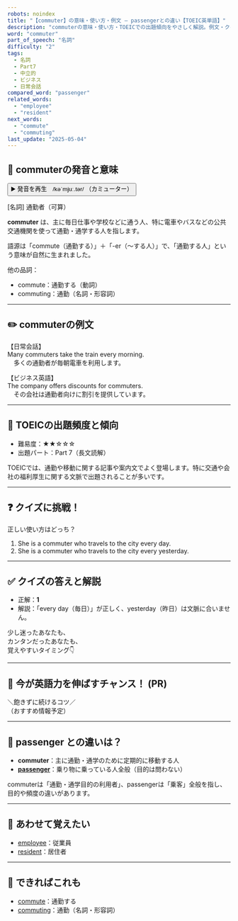 ```yaml
---
robots: noindex
title: "【commuter】の意味・使い方・例文 ― passengerとの違い【TOEIC英単語】"
description: "commuterの意味・使い方・TOEICでの出題傾向をやさしく解説。例文・クイズ付きでpassengerとの違いもわかりやすく学べます。"
word: "commuter"
part_of_speech: "名詞"
difficulty: "2"
tags:
  - 名詞
  - Part7
  - 中立的
  - ビジネス
  - 日常会話
compared_word: "passenger"
related_words:
  - "employee"
  - "resident"
next_words:
  - "commute"
  - "commuting"
last_update: "2025-05-04"
---
```


## 🔰 commuterの発音と意味

<button class="play-audio" onclick="playTTS('commuter')">
  <span class="play-audio-main">
    ▶️ 発音を再生　/kəˈmjuː.tər/
  </span>
  <span class="play-audio-sub">
    （カミューター）
  </span>
</button>

[名詞] 通勤者（可算）

**commuter** は、主に毎日仕事や学校などに通う人、特に電車やバスなどの公共交通機関を使って通勤・通学する人を指します。

語源は「commute（通勤する）」＋「-er（～する人）」で、「通勤する人」という意味が自然に生まれました。

他の品詞：  
- commute：通勤する（動詞）
- commuting：通勤（名詞・形容詞）

---

## ✏️ commuterの例文

【日常会話】  
Many commuters take the train every morning.  
　多くの通勤者が毎朝電車を利用します。

【ビジネス英語】  
The company offers discounts for commuters.  
　その会社は通勤者向けに割引を提供しています。

---

## 🎯 TOEICの出題頻度と傾向

- 難易度：★★☆☆☆
- 出題パート：Part 7（長文読解）

TOEICでは、通勤や移動に関する記事や案内文でよく登場します。特に交通や会社の福利厚生に関する文脈で出題されることが多いです。

---

## ❓ クイズに挑戦！

正しい使い方はどっち？

1. She is a commuter who travels to the city every day.  
2. She is a commuter who travels to the city every yesterday.

---

## ✅ クイズの答えと解説

- 正解：**1**
- 解説：「every day（毎日）」が正しく、yesterday（昨日）は文脈に合いません。

少し迷ったあなたも、  
カンタンだったあなたも、  
覚えやすいタイミング👇️

---

## 🚀 今が英語力を伸ばすチャンス！ (PR)

<div class="info-center">
＼飽きずに続けるコツ／<br>  
（おすすめ情報予定）
</div>

---

## 🤔  passenger との違いは？

- **commuter**：主に通勤・通学のために定期的に移動する人
- **[passenger](/passenger)**：乗り物に乗っている人全般（目的は問わない）

commuterは「通勤・通学目的の利用者」、passengerは「乗客」全般を指し、目的や頻度の違いがあります。

---

## 🧩 あわせて覚えたい

- [employee](/employee)：従業員
- [resident](/resident)：居住者

---

## 📖 できればこれも

- [commute](/commute)：通勤する
- [commuting](/commuting)：通勤（名詞・形容詞）

<!-- cvid: aid31_bid27 -->

